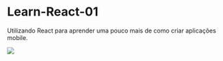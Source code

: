 # Learn-React-01
Utilizando React para aprender uma pouco mais de como criar aplicações mobile.

![](Learn_movie.gif)
